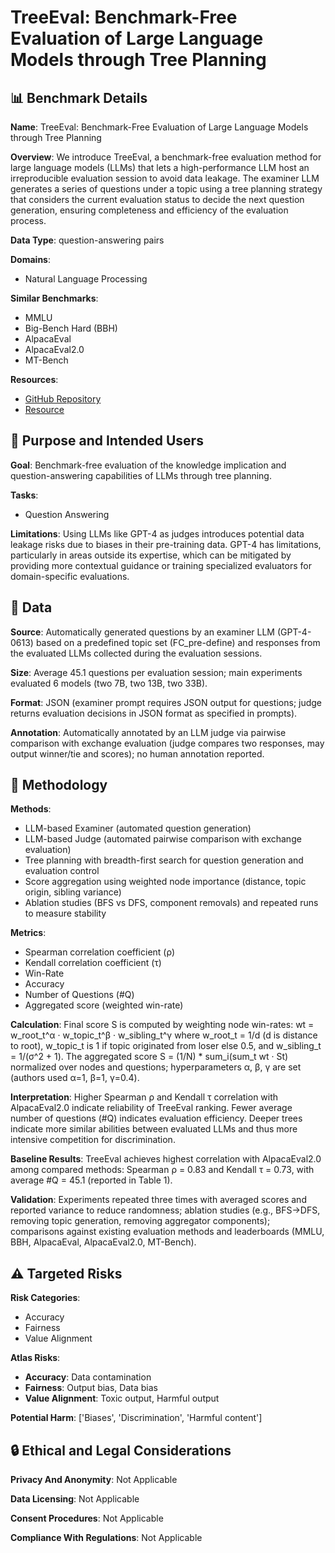 # TreeEval: Benchmark-Free Evaluation of Large Language Models through Tree Planning

## 📊 Benchmark Details

**Name**: TreeEval: Benchmark-Free Evaluation of Large Language Models through Tree Planning

**Overview**: We introduce TreeEval, a benchmark-free evaluation method for large language models (LLMs) that lets a high-performance LLM host an irreproducible evaluation session to avoid data leakage. The examiner LLM generates a series of questions under a topic using a tree planning strategy that considers the current evaluation status to decide the next question generation, ensuring completeness and efficiency of the evaluation process.

**Data Type**: question-answering pairs

**Domains**:
- Natural Language Processing

**Similar Benchmarks**:
- MMLU
- Big-Bench Hard (BBH)
- AlpacaEval
- AlpacaEval2.0
- MT-Bench

**Resources**:
- [GitHub Repository](https://github.com/Ashura5/TreeEval)
- [Resource](https://arxiv.org/abs/2402.13125)

## 🎯 Purpose and Intended Users

**Goal**: Benchmark-free evaluation of the knowledge implication and question-answering capabilities of LLMs through tree planning.

**Tasks**:
- Question Answering

**Limitations**: Using LLMs like GPT-4 as judges introduces potential data leakage risks due to biases in their pre-training data. GPT-4 has limitations, particularly in areas outside its expertise, which can be mitigated by providing more contextual guidance or training specialized evaluators for domain-specific evaluations.

## 💾 Data

**Source**: Automatically generated questions by an examiner LLM (GPT-4-0613) based on a predefined topic set (FC_pre-define) and responses from the evaluated LLMs collected during the evaluation sessions.

**Size**: Average 45.1 questions per evaluation session; main experiments evaluated 6 models (two 7B, two 13B, two 33B).

**Format**: JSON (examiner prompt requires JSON output for questions; judge returns evaluation decisions in JSON format as specified in prompts).

**Annotation**: Automatically annotated by an LLM judge via pairwise comparison with exchange evaluation (judge compares two responses, may output winner/tie and scores); no human annotation reported.

## 🔬 Methodology

**Methods**:
- LLM-based Examiner (automated question generation)
- LLM-based Judge (automated pairwise comparison with exchange evaluation)
- Tree planning with breadth-first search for question generation and evaluation control
- Score aggregation using weighted node importance (distance, topic origin, sibling variance)
- Ablation studies (BFS vs DFS, component removals) and repeated runs to measure stability

**Metrics**:
- Spearman correlation coefficient (ρ)
- Kendall correlation coefficient (τ)
- Win-Rate
- Accuracy
- Number of Questions (#Q)
- Aggregated score (weighted win-rate)

**Calculation**: Final score S is computed by weighting node win-rates: wt = w_root_t^α · w_topic_t^β · w_sibling_t^γ where w_root_t = 1/d (d is distance to root), w_topic_t is 1 if topic originated from loser else 0.5, and w_sibling_t = 1/(σ^2 + 1). The aggregated score S = (1/N) * sum_i(sum_t wt · St) normalized over nodes and questions; hyperparameters α, β, γ are set (authors used α=1, β=1, γ=0.4).

**Interpretation**: Higher Spearman ρ and Kendall τ correlation with AlpacaEval2.0 indicate reliability of TreeEval ranking. Fewer average number of questions (#Q) indicates evaluation efficiency. Deeper trees indicate more similar abilities between evaluated LLMs and thus more intensive competition for discrimination.

**Baseline Results**: TreeEval achieves highest correlation with AlpacaEval2.0 among compared methods: Spearman ρ = 0.83 and Kendall τ = 0.73, with average #Q = 45.1 (reported in Table 1).

**Validation**: Experiments repeated three times with averaged scores and reported variance to reduce randomness; ablation studies (e.g., BFS→DFS, removing topic generation, removing aggregator components); comparisons against existing evaluation methods and leaderboards (MMLU, BBH, AlpacaEval, AlpacaEval2.0, MT-Bench).

## ⚠️ Targeted Risks

**Risk Categories**:
- Accuracy
- Fairness
- Value Alignment

**Atlas Risks**:
- **Accuracy**: Data contamination
- **Fairness**: Output bias, Data bias
- **Value Alignment**: Toxic output, Harmful output

**Potential Harm**: ['Biases', 'Discrimination', 'Harmful content']

## 🔒 Ethical and Legal Considerations

**Privacy And Anonymity**: Not Applicable

**Data Licensing**: Not Applicable

**Consent Procedures**: Not Applicable

**Compliance With Regulations**: Not Applicable
